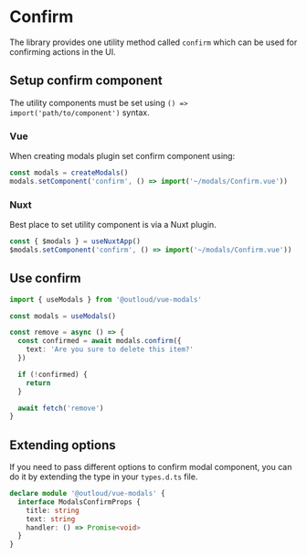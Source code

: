 # Confirm

The library provides one utility method called `confirm` which can be used for confirming actions in the UI.

## Setup confirm component

The utility components must be set using `() => import('path/to/component')` syntax.

### Vue

When creating modals plugin set confirm component using:

```ts [app.ts]
const modals = createModals()
modals.setComponent('confirm', () => import('~/modals/Confirm.vue'))
```

### Nuxt

Best place to set utility component is via a Nuxt plugin.

```ts [plugins/modals.ts]
const { $modals } = useNuxtApp()
$modals.setComponent('confirm', () => import('~/modals/Confirm.vue'))
```

## Use confirm

```ts
import { useModals } from '@outloud/vue-modals'

const modals = useModals()

const remove = async () => {
  const confirmed = await modals.confirm({
    text: 'Are you sure to delete this item?'
  })

  if (!confirmed) {
    return
  }

  await fetch('remove')
}
```

## Extending options

If you need to pass different options to confirm modal component, you can do it by extending the type in your `types.d.ts` file.

```ts
declare module '@outloud/vue-modals' {
  interface ModalsConfirmProps {
    title: string
    text: string
    handler: () => Promise<void>
  }
}
```
